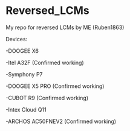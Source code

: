 # Reversed_LCMs
My repo for reversed LCMs by ME (Ruben1863)

Devices:

-DOOGEE X6

-Itel A32F (Confirmed working)

-Symphony P7

-DOOGEE X5 PRO (Confirmed working)

-CUBOT R9 (Confirmed working)

-Intex Cloud Q11

-ARCHOS AC50FNEV2 (Confirmed working)
